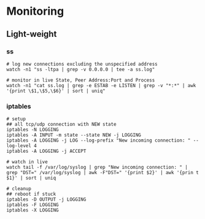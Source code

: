 # Monitoring

## Light-weight

### ss

    # log new connections excluding the unspecified address
    watch -n1 "ss -ltpa | grep -v 0.0.0.0 | tee -a ss.log"

    # monitor in live State, Peer Address:Port and Process
    watch -n1 "cat ss.log | grep -e ESTAB -e LISTEN | grep -v "*:*" | awk '{print \$1,\$5,\$6}' | sort | uniq"

### iptables

    # setup
    ## all tcp/udp connection with NEW state
    iptables -N LOGGING
    iptables -A INPUT -m state --state NEW -j LOGGING
    iptables -A LOGGING -j LOG --log-prefix "New incoming connection: " --log-level 4
    iptables -A LOGGING -j ACCEPT

    # watch in live
    watch tail -f /var/log/syslog | grep "New incoming connection: " | grep "DST=" /var/log/syslog | awk -F"DST=" '{print $2}' | awk '{prin t $1}' | sort | uniq

    # cleanup
    ## reboot if stuck
    iptables -D OUTPUT -j LOGGING
    iptables -F LOGGING
    iptables -X LOGGING
